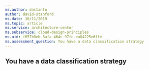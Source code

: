 ```yaml
---
ms.author: dastanfo
author: david-stanford
ms.date: 10/11/2019
ms.topic: article
ms.service: architecture-center
ms.subservice: cloud-design-principles
ms.uid: f657b0eb-8afa-464c-97fc-ea84225e6ffe
ms.assessment_question: You have a data classification strategy
---
```

## You have a data classification strategy


